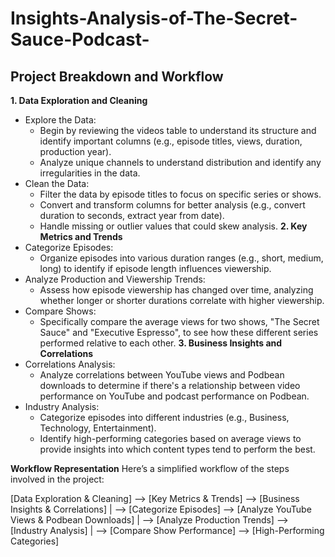 # Insights-Analysis-of-The-Secret-Sauce-Podcast-
## Project Breakdown and Workflow
**1. Data Exploration and Cleaning**
- Explore the Data:
  - Begin by reviewing the videos table to understand its structure and identify important columns (e.g., episode titles, views, duration, production year).
  - Analyze unique channels to understand distribution and identify any irregularities in the data.
- Clean the Data:
  - Filter the data by episode titles to focus on specific series or shows.
  - Convert and transform columns for better analysis (e.g., convert duration to seconds, extract year from date).
  - Handle missing or outlier values that could skew analysis.
**2. Key Metrics and Trends**
- Categorize Episodes:
  - Organize episodes into various duration ranges (e.g., short, medium, long) to identify if episode length influences viewership.
- Analyze Production and Viewership Trends:
  - Assess how episode viewership has changed over time, analyzing whether longer or shorter durations correlate with higher viewership.
- Compare Shows:
  - Specifically compare the average views for two shows, "The Secret Sauce" and "Executive Espresso", to see how these different series performed relative to each other.
**3. Business Insights and Correlations**
- Correlations Analysis:
  - Analyze correlations between YouTube views and Podbean downloads to determine if there's a relationship between video performance on YouTube and podcast performance on Podbean.
- Industry Analysis:
  - Categorize episodes into different industries (e.g., Business, Technology, Entertainment).
  - Identify high-performing categories based on average views to provide insights into which content types tend to perform the best.
  
**Workflow Representation**
Here’s a simplified workflow of the steps involved in the project:

[Data Exploration & Cleaning] --> [Key Metrics & Trends] --> [Business Insights & Correlations]
      |                            --> [Categorize Episodes]      --> [Analyze YouTube Views & Podbean Downloads]
      |                            --> [Analyze Production Trends] --> [Industry Analysis]
      |                            --> [Compare Show Performance]   --> [High-Performing Categories]

